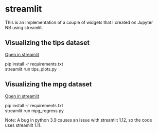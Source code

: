 # streamlit

<p>This is an implementation of a couple of widgets that I created on Jupyter NB using streamlit.</p>

<h2>Visualizing the tips dataset</h2>

<p><a href="https://cjschan-streamlit-tips-plots-9dqxk2.streamlitapp.com/">Open in streamlit</a></p>

<p>pip install -r requirements.txt<br/>
streamlit run tips_plots.py
</p>

<h2>Visualizing the mpg dataset</h2>

<p><a href="https://cjschan-streamlit-mpg-regress-ny130h.streamlitapp.com">Open in streamlit</a></p>

<p>pip install -r requirements.txt<br/>
streamlit run mpg_regress.py
</p>

<p>Note: A bug in python 3.9 causes an issue with streamlit 1.12, so the code uses streamlit 1.11.</p>
